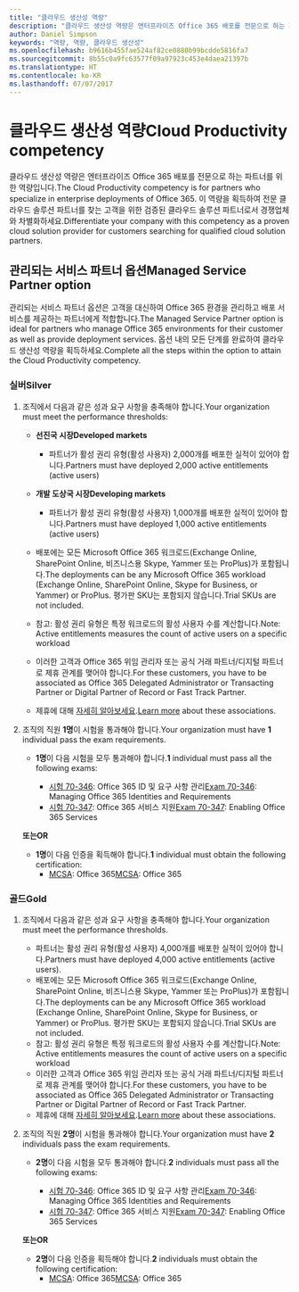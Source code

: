 ```yaml
---
title: "클라우드 생산성 역량"
description: "클라우드 생산성 역량은 엔터프라이즈 Office 365 배포를 전문으로 하는 파트너를 위한 역량입니다. 이 역량을 획득하여 전문 클라우드 솔루션 파트너를 찾는 고객을 위한 검증된 클라우드 솔루션 파트너로서 경쟁업체와 차별화하세요."
author: Daniel Simpson
keywords: "역량, 역량, 클라우드 생산성"
ms.openlocfilehash: b9616b455fae524af82ce0880b99bcdde5816fa7
ms.sourcegitcommit: 8b55c0a9fc63577f09a97923c453e4daea21397b
ms.translationtype: HT
ms.contentlocale: ko-KR
ms.lasthandoff: 07/07/2017
---
```

# <a name="cloud-productivity-competency"></a><span data-ttu-id="c5ae9-105">클라우드 생산성 역량</span><span class="sxs-lookup"><span data-stu-id="c5ae9-105">Cloud Productivity competency</span></span>

<span data-ttu-id="c5ae9-106">클라우드 생산성 역량은 엔터프라이즈 Office 365 배포를 전문으로 하는 파트너를 위한 역량입니다.</span><span class="sxs-lookup"><span data-stu-id="c5ae9-106">The Cloud Productivity competency is for partners who specialize in enterprise deployments of Office 365.</span></span> <span data-ttu-id="c5ae9-107">이 역량을 획득하여 전문 클라우드 솔루션 파트너를 찾는 고객을 위한 검증된 클라우드 솔루션 파트너로서 경쟁업체와 차별화하세요.</span><span class="sxs-lookup"><span data-stu-id="c5ae9-107">Differentiate your company with this competency as a proven cloud solution provider for customers searching for qualified cloud solution partners.</span></span>

## <a name="managed-service-partner-option"></a><span data-ttu-id="c5ae9-108">관리되는 서비스 파트너 옵션</span><span class="sxs-lookup"><span data-stu-id="c5ae9-108">Managed Service Partner option</span></span>
<span data-ttu-id="c5ae9-109">관리되는 서비스 파트너 옵션은 고객을 대신하여 Office 365 환경을 관리하고 배포 서비스를 제공하는 파트너에게 적합합니다.</span><span class="sxs-lookup"><span data-stu-id="c5ae9-109">The Managed Service Partner option is ideal for partners who manage Office 365 environments for their customer as well as provide deployment services.</span></span> <span data-ttu-id="c5ae9-110">옵션 내의 모든 단계를 완료하여 클라우드 생산성 역량을 획득하세요.</span><span class="sxs-lookup"><span data-stu-id="c5ae9-110">Complete all the steps within the option to attain the Cloud Productivity competency.</span></span>
### <a name="silver"></a><span data-ttu-id="c5ae9-111">실버</span><span class="sxs-lookup"><span data-stu-id="c5ae9-111">Silver</span></span>
1.  <span data-ttu-id="c5ae9-112">조직에서 다음과 같은 성과 요구 사항을 충족해야 합니다.</span><span class="sxs-lookup"><span data-stu-id="c5ae9-112">Your organization must meet the performance thresholds:</span></span>
    - **<span data-ttu-id="c5ae9-113">선진국 시장</span><span class="sxs-lookup"><span data-stu-id="c5ae9-113">Developed markets</span></span>** 
        - <span data-ttu-id="c5ae9-114">파트너가 활성 권리 유형(활성 사용자) 2,000개를 배포한 실적이 있어야 합니다.</span><span class="sxs-lookup"><span data-stu-id="c5ae9-114">Partners must have deployed 2,000 active entitlements (active users)</span></span>
    - **<span data-ttu-id="c5ae9-115">개발 도상국 시장</span><span class="sxs-lookup"><span data-stu-id="c5ae9-115">Developing markets</span></span>**
        -  <span data-ttu-id="c5ae9-116">파트너가 활성 권리 유형(활성 사용자) 1,000개를 배포한 실적이 있어야 합니다.</span><span class="sxs-lookup"><span data-stu-id="c5ae9-116">Partners must have deployed 1,000 active entitlements (active users)</span></span>
    
    - <span data-ttu-id="c5ae9-117">배포에는 모든 Microsoft Office 365 워크로드(Exchange Online, SharePoint Online, 비즈니스용 Skype, Yammer 또는 ProPlus)가 포함됩니다.</span><span class="sxs-lookup"><span data-stu-id="c5ae9-117">The deployments can be any Microsoft Office 365 workload (Exchange Online, SharePoint Online, Skype for Business, or Yammer) or ProPlus.</span></span> <span data-ttu-id="c5ae9-118">평가판 SKU는 포함되지 않습니다.</span><span class="sxs-lookup"><span data-stu-id="c5ae9-118">Trial SKUs are not included.</span></span>     
    - <span data-ttu-id="c5ae9-119">참고: 활성 권리 유형은 특정 워크로드의 활성 사용자 수를 계산합니다.</span><span class="sxs-lookup"><span data-stu-id="c5ae9-119">Note: Active entitlements measures the count of active users on a specific workload</span></span> 
    - <span data-ttu-id="c5ae9-120">이러한 고객과 Office 365 위임 관리자 또는 공식 거래 파트너/디지털 파트너로 제휴 관계를 맺어야 합니다.</span><span class="sxs-lookup"><span data-stu-id="c5ae9-120">For these customers, you have to be associated as Office 365 Delegated Administrator or Transacting Partner or Digital Partner of Record or Fast Track Partner.</span></span>
    - <span data-ttu-id="c5ae9-121">제휴에 대해 [자세히 알아보세요](https://partner.microsoft.com/en-us/membership/digital-partner-of-record).</span><span class="sxs-lookup"><span data-stu-id="c5ae9-121">[Learn more](https://partner.microsoft.com/en-us/membership/digital-partner-of-record) about these associations.</span></span>

2. <span data-ttu-id="c5ae9-122">조직의 직원 **1명**이 시험을 통과해야 합니다.</span><span class="sxs-lookup"><span data-stu-id="c5ae9-122">Your organization must have **1** individual pass the exam requirements.</span></span>

    - <span data-ttu-id="c5ae9-123">**1명**이 다음 시험을 모두 통과해야 합니다.</span><span class="sxs-lookup"><span data-stu-id="c5ae9-123">**1** individual must pass all the following exams:</span></span>

        - <span data-ttu-id="c5ae9-124">[시험 70-346](https://www.microsoft.com/en-us/learning/exam-70-346.aspx): Office 365 ID 및 요구 사항 관리</span><span class="sxs-lookup"><span data-stu-id="c5ae9-124">[Exam 70-346](https://www.microsoft.com/en-us/learning/exam-70-346.aspx): Managing Office 365 Identities and Requirements</span></span>  
        - <span data-ttu-id="c5ae9-125">[시험 70-347](https://www.microsoft.com/en-us/learning/exam-70-347.aspx): Office 365 서비스 지원</span><span class="sxs-lookup"><span data-stu-id="c5ae9-125">[Exam 70-347](https://www.microsoft.com/en-us/learning/exam-70-347.aspx): Enabling Office 365 Services</span></span>
    
    **<span data-ttu-id="c5ae9-126">또는</span><span class="sxs-lookup"><span data-stu-id="c5ae9-126">OR</span></span>**

    - <span data-ttu-id="c5ae9-127">**1명**이 다음 인증을 획득해야 합니다.</span><span class="sxs-lookup"><span data-stu-id="c5ae9-127">**1** individual must obtain the following certification:</span></span>  
        - <span data-ttu-id="c5ae9-128">[MCSA](https://www.microsoft.com/en-us/learning/mcsa-office365-certification.aspx): Office 365</span><span class="sxs-lookup"><span data-stu-id="c5ae9-128">[MCSA](https://www.microsoft.com/en-us/learning/mcsa-office365-certification.aspx): Office 365</span></span>

### <a name="gold"></a><span data-ttu-id="c5ae9-129">골드</span><span class="sxs-lookup"><span data-stu-id="c5ae9-129">Gold</span></span>

1.  <span data-ttu-id="c5ae9-130">조직에서 다음과 같은 성과 요구 사항을 충족해야 합니다.</span><span class="sxs-lookup"><span data-stu-id="c5ae9-130">Your organization must meet the performance thresholds.</span></span> 

    - <span data-ttu-id="c5ae9-131">파트너는 활성 권리 유형(활성 사용자) 4,000개를 배포한 실적이 있어야 합니다.</span><span class="sxs-lookup"><span data-stu-id="c5ae9-131">Partners must have deployed 4,000 active entitlements (active users).</span></span>
    - <span data-ttu-id="c5ae9-132">배포에는 모든 Microsoft Office 365 워크로드(Exchange Online, SharePoint Online, 비즈니스용 Skype, Yammer 또는 ProPlus)가 포함됩니다.</span><span class="sxs-lookup"><span data-stu-id="c5ae9-132">The deployments can be any Microsoft Office 365 workload (Exchange Online, SharePoint Online, Skype for Business, or Yammer) or ProPlus.</span></span> <span data-ttu-id="c5ae9-133">평가판 SKU는 포함되지 않습니다.</span><span class="sxs-lookup"><span data-stu-id="c5ae9-133">Trial SKUs are not included.</span></span>
    - <span data-ttu-id="c5ae9-134">참고: 활성 권리 유형은 특정 워크로드의 활성 사용자 수를 계산합니다.</span><span class="sxs-lookup"><span data-stu-id="c5ae9-134">Note: Active entitlements measures the count of active users on a specific workload</span></span>
    - <span data-ttu-id="c5ae9-135">이러한 고객과 Office 365 위임 관리자 또는 공식 거래 파트너/디지털 파트너로 제휴 관계를 맺어야 합니다.</span><span class="sxs-lookup"><span data-stu-id="c5ae9-135">For these customers, you have to be associated as Office 365 Delegated Administrator or Transacting Partner or Digital Partner of Record or Fast Track Partner.</span></span>
    - <span data-ttu-id="c5ae9-136">제휴에 대해 [자세히 알아보세요](https://partner.microsoft.com/en-us/membership/digital-partner-of-record).</span><span class="sxs-lookup"><span data-stu-id="c5ae9-136">[Learn more](https://partner.microsoft.com/en-us/membership/digital-partner-of-record) about these associations.</span></span>

2.  <span data-ttu-id="c5ae9-137">조직의 직원 **2명**이 시험을 통과해야 합니다.</span><span class="sxs-lookup"><span data-stu-id="c5ae9-137">Your organization must have **2** individuals pass the exam requirements.</span></span>

    - <span data-ttu-id="c5ae9-138">**2명**이 다음 시험을 모두 통과해야 합니다.</span><span class="sxs-lookup"><span data-stu-id="c5ae9-138">**2** individuals must pass all the following exams:</span></span>

        - <span data-ttu-id="c5ae9-139">[시험 70-346](https://www.microsoft.com/en-us/learning/exam-70-346.aspx): Office 365 ID 및 요구 사항 관리</span><span class="sxs-lookup"><span data-stu-id="c5ae9-139">[Exam 70-346](https://www.microsoft.com/en-us/learning/exam-70-346.aspx): Managing Office 365 Identities and Requirements</span></span>  
        - <span data-ttu-id="c5ae9-140">[시험 70-347](https://www.microsoft.com/en-us/learning/exam-70-347.aspx): Office 365 서비스 지원</span><span class="sxs-lookup"><span data-stu-id="c5ae9-140">[Exam 70-347](https://www.microsoft.com/en-us/learning/exam-70-347.aspx): Enabling Office 365 Services</span></span>
        
    **<span data-ttu-id="c5ae9-141">또는</span><span class="sxs-lookup"><span data-stu-id="c5ae9-141">OR</span></span>**
    
    - <span data-ttu-id="c5ae9-142">**2명**이 다음 인증을 획득해야 합니다.</span><span class="sxs-lookup"><span data-stu-id="c5ae9-142">**2** individuals must obtain the following certification:</span></span>
        - <span data-ttu-id="c5ae9-143">[MCSA](https://www.microsoft.com/en-us/learning/mcsa-office365-certification.aspx): Office 365</span><span class="sxs-lookup"><span data-stu-id="c5ae9-143">[MCSA](https://www.microsoft.com/en-us/learning/mcsa-office365-certification.aspx): Office 365</span></span>





